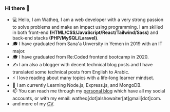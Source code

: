 ### Hi there 👋

- 💻  Hello, I am Watheq, I am a web developer with a very strong passion to solve problems and make an impact using programming. I am skilled in both front-end **(HTML/CSS/JavaScript/React/Tailwind/Sass)** and back-end stacks **(PHP/MySQL/Laravel)**.
- 🎓  I have graduated from Sana'a Unversity in Yemen in 2019 with an IT major.
- 🎓  I have graduated from Re:Coded frontend bootcamp in 2020.
- ✍️  I am also a blogger with decent technical blog posts and I have translated some technical posts from English to Arabic.
- ⚡  I love reading about many topics with a life-long learner mindset.
- 🌱  I am currently Learning Node.js, Express.js, and MongoDB.
- 📫  You can reach me through my [personal blog](http://watheq.xyz/) which have all my social accounts, or with my email: watheq[dot]alshowaiter[at]gmail[dot]com.
- and more of my [CV](https://drive.google.com/drive/u/1/folders/1XiXeaevXq74kncnpIV6yGmhawQV4_1Tk).
<!--
**WatheqAlshowaiter/WatheqAlshowaiter** is a ✨ _special_ ✨ repository because its `README.md` (this file) appears on your GitHub profile.

Here are some ideas to get you started:

- 🔭 I’m currently working on ...
- 🌱 I’m currently learning ...
- 👯 I’m looking to collaborate on ...
- 🤔 I’m looking for help with ...
- 💬 Ask me about ...
- 📫 How to reach me: ...
- 😄 Pronouns: ...
- ⚡ Fun fact: ...
-->
